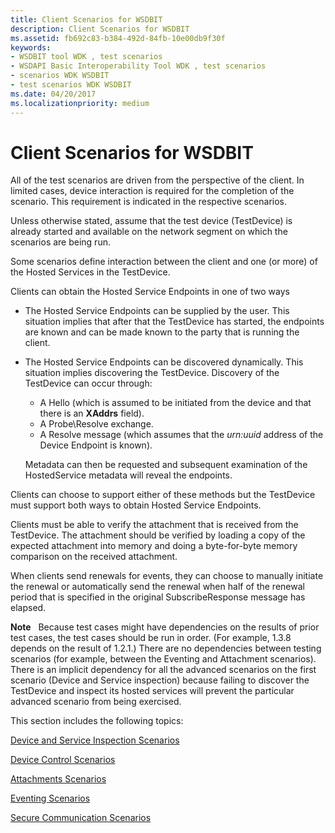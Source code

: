 ```yaml
---
title: Client Scenarios for WSDBIT
description: Client Scenarios for WSDBIT
ms.assetid: fb692c83-b384-492d-84fb-10e00db9f30f
keywords:
- WSDBIT tool WDK , test scenarios
- WSDAPI Basic Interoperability Tool WDK , test scenarios
- scenarios WDK WSDBIT
- test scenarios WDK WSDBIT
ms.date: 04/20/2017
ms.localizationpriority: medium
---
```


# Client Scenarios for WSDBIT


All of the test scenarios are driven from the perspective of the client. In limited cases, device interaction is required for the completion of the scenario. This requirement is indicated in the respective scenarios.

Unless otherwise stated, assume that the test device (TestDevice) is already started and available on the network segment on which the scenarios are being run.

Some scenarios define interaction between the client and one (or more) of the Hosted Services in the TestDevice.

Clients can obtain the Hosted Service Endpoints in one of two ways

-   The Hosted Service Endpoints can be supplied by the user. This situation implies that after that the TestDevice has started, the endpoints are known and can be made known to the party that is running the client.

-   The Hosted Service Endpoints can be discovered dynamically. This situation implies discovering the TestDevice. Discovery of the TestDevice can occur through:

    -   A Hello (which is assumed to be initiated from the device and that there is an **XAddrs** field).
    -   A Probe\\Resolve exchange.
    -   A Resolve message (which assumes that the *urn:uuid* address of the Device Endpoint is known).

    Metadata can then be requested and subsequent examination of the HostedService metadata will reveal the endpoints.

Clients can choose to support either of these methods but the TestDevice must support both ways to obtain Hosted Service Endpoints.

Clients must be able to verify the attachment that is received from the TestDevice. The attachment should be verified by loading a copy of the expected attachment into memory and doing a byte-for-byte memory comparison on the received attachment.

When clients send renewals for events, they can choose to manually initiate the renewal or automatically send the renewal when half of the renewal period that is specified in the original SubscribeResponse message has elapsed.

**Note**   Because test cases might have dependencies on the results of prior test cases, the test cases should be run in order. (For example, 1.3.8 depends on the result of 1.2.1.) There are no dependencies between testing scenarios (for example, between the Eventing and Attachment scenarios). There is an implicit dependency for all the advanced scenarios on the first scenario (Device and Service inspection) because failing to discover the TestDevice and inspect its hosted services will prevent the particular advanced scenario from being exercised.

 

This section includes the following topics:

[Device and Service Inspection Scenarios](device-and-service-inspection-scenarios.md)

[Device Control Scenarios](device-control-scenarios.md)

[Attachments Scenarios](attachments-scenarios.md)

[Eventing Scenarios](eventing-scenarios.md)

[Secure Communication Scenarios](secure-communication-scenarios.md)

 

 





